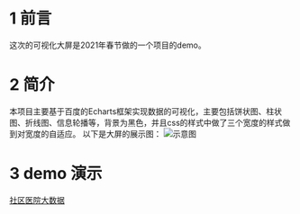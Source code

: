 # 1 前言

这次的可视化大屏是2021年春节做的一个项目的demo。

# 2 简介

本项目主要基于百度的Echarts框架实现数据的可视化，主要包括饼状图、柱状图、折线图、信息轮播等，背景为黑色，并且css的样式中做了三个宽度的样式做到对宽度的自适应。
以下是大屏的展示图：
![示意图](https://github.com/nigelnee/doctor-big-data-screen/blob/master/Foxmail20210215020714.png?raw=true "社区医院大数据.png")

# 3 demo 演示

[社区医院大数据](http://nijiaqi.cc/doctor-big-data-screen/demo_test.html) 
